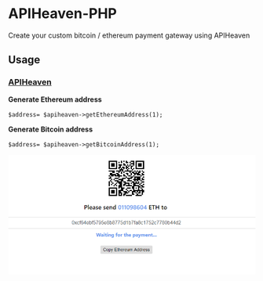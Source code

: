 
# APIHeaven-PHP

Create your custom bitcoin / ethereum payment gateway using APIHeaven

## Usage

### [APIHeaven](https://apiheaven.com/)

**Generate Ethereum address**

    $address= $apiheaven->getEthereumAddress(1);


**Generate Bitcoin address**

    $address= $apiheaven->getBitcoinAddress(1);


![1](/images/screenshot.png)

